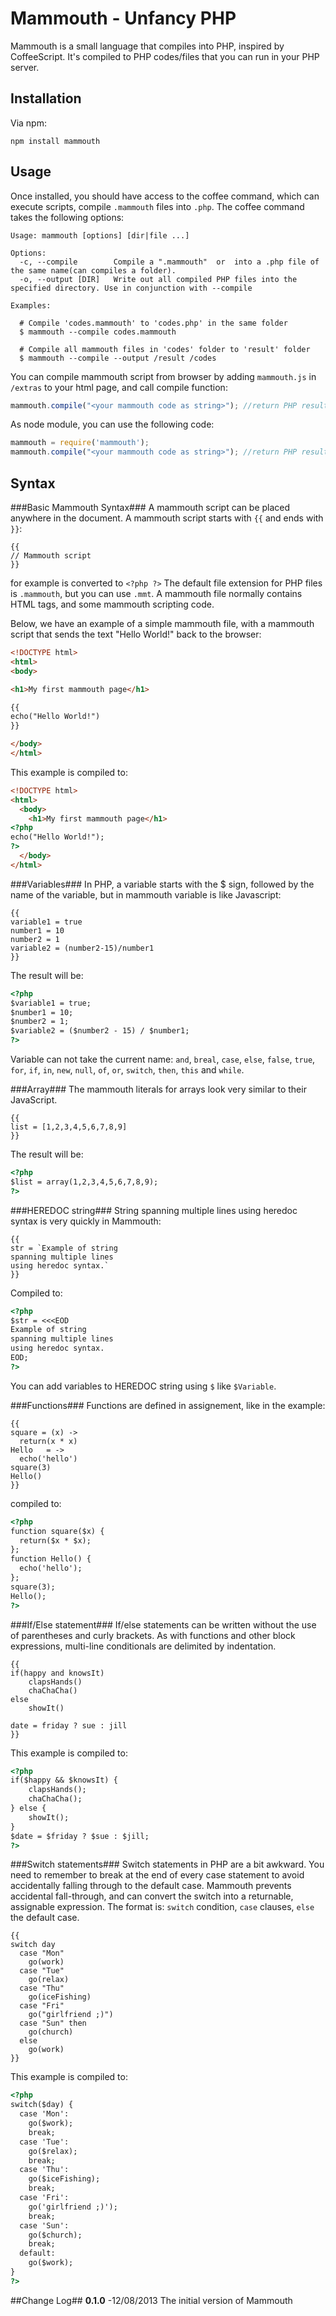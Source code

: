 # Mammouth - Unfancy PHP #
Mammouth is a small language that compiles into PHP, inspired by CoffeeScript. It's compiled to PHP codes/files that you can run in your PHP server.

## Installation ##
Via npm:
```
npm install mammouth
```

## Usage ##
Once installed, you should have access to the coffee command, which can execute scripts, compile `.mammouth` files into `.php`. The coffee command takes the following options: 
```
Usage: mammouth [options] [dir|file ...]

Options:
  -c, --compile        Compile a ".mammouth"  or  into a .php file of the same name(can compiles a folder).
  -o, --output [DIR]   Write out all compiled PHP files into the specified directory. Use in conjunction with --compile

Examples:

  # Compile 'codes.mammouth' to 'codes.php' in the same folder
  $ mammouth --compile codes.mammouth

  # Compile all mammouth files in 'codes' folder to 'result' folder
  $ mammouth --compile --output /result /codes
```

You can compile mammouth script from browser by adding `mammouth.js` in `/extras` to your html page, and call compile function:
```javascript
mammouth.compile("<your mammouth code as string>"); //return PHP result
```

As node module, you can use the following code:
```javascript
mammouth = require('mammouth');
mammouth.compile("<your mammouth code as string>"); //return PHP result
```

## Syntax ##
###Basic Mammouth Syntax###
A mammouth script can be placed anywhere in the document.
A mammouth script starts with `{{` and ends with `}}`:
```
{{
// Mammouth script
}}
```
for example is converted to `<?php ?>`
The default file extension for PHP files is `.mammouth`, but you can use `.mmt`.
A mammouth file normally contains HTML tags, and some mammouth scripting code.

Below, we have an example of a simple mammouth file, with a mammouth script that sends the text "Hello World!" back to the browser:
```html
<!DOCTYPE html>
<html>
<body>

<h1>My first mammouth page</h1>

{{
echo("Hello World!")
}}

</body>
</html> 
```
This example is compiled to:
```html
<!DOCTYPE html>
<html>
  <body>
    <h1>My first mammouth page</h1>
<?php
echo("Hello World!");
?>
  </body>
</html> 
```

###Variables###
In PHP, a variable starts with the $ sign, followed by the name of the variable, but in mammouth variable is like Javascript:
```
{{
variable1 = true
number1 = 10
number2 = 1
variable2 = (number2-15)/number1
}}
```
The result will be:
```html
<?php 
$variable1 = true;
$number1 = 10;
$number2 = 1;
$variable2 = ($number2 - 15) / $number1;
?>
```
Variable can not take the current name: `and`, `breal`, `case`, `else`, `false`, `true`, `for`, `if`, `in`, `new`, `null`, `of`, `or`, `switch`, `then`, `this` and `while`.

###Array###
The mammouth literals for arrays look very similar to their JavaScript.
```
{{
list = [1,2,3,4,5,6,7,8,9]
}}
```
The result will be:
```html
<?php 
$list = array(1,2,3,4,5,6,7,8,9);
?>
```
###HEREDOC string###
String spanning multiple lines using heredoc syntax is very quickly in Mammouth:
```
{{
str = `Example of string
spanning multiple lines
using heredoc syntax.`
}}
```
Compiled to:
```html
<?php 
$str = <<<EOD
Example of string
spanning multiple lines
using heredoc syntax.
EOD;
?>
```
You can add variables to HEREDOC string using `$` like `$Variable`.

###Functions###
Functions are defined in assignement, like in the example:
```
{{
square = (x) -> 
  return(x * x)
Hello   = ->
  echo('hello')
square(3)
Hello()
}}
```
compiled to:
```html
<?php 
function square($x) { 
  return($x * $x);
};
function Hello() {  
  echo('hello');
};
square(3);
Hello();
?>
```

###If/Else statement###
If/else statements can be written without the use of parentheses and curly brackets. As with functions and other block expressions, multi-line conditionals are delimited by indentation.
```
{{
if(happy and knowsIt)
	clapsHands()
	chaChaCha()
else
	showIt()

date = friday ? sue : jill
}}
```
This example is compiled to:
```html
<?php 
if($happy && $knowsIt) {	
	clapsHands();
	chaChaCha();
} else {	
	showIt();
}
$date = $friday ? $sue : $jill;
?>
```

###Switch statements###
Switch statements in PHP are a bit awkward. You need to remember to break at the end of every case statement to avoid accidentally falling through to the default case. Mammouth prevents accidental fall-through, and can convert the switch into a returnable, assignable expression. The format is: `switch` condition, `case` clauses, `else` the default case.
```
{{
switch day
  case "Mon" 
    go(work)
  case "Tue" 
    go(relax)
  case "Thu" 
    go(iceFishing)
  case "Fri"
    go("girlfriend ;)")
  case "Sun" then 
    go(church)
  else 
    go(work)
}}
```
This example is compiled to:
```html
<?php 
switch($day) {
  case 'Mon': 
    go($work);
    break;
  case 'Tue': 
    go($relax);
    break;
  case 'Thu': 
    go($iceFishing);
    break;
  case 'Fri': 
    go('girlfriend ;)');
    break;
  case 'Sun': 
    go($church);
    break;
  default:  
    go($work);
}
?>
```

##Change Log##
**0.1.0** -12/08/2013
The initial version of Mammouth